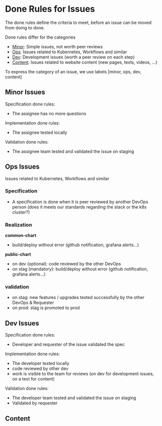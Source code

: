 # Done Rules for Issues 

The done rules define the criteria to meet, before an issue can be moved from doing to done.

Done rules differ for the categories

- [Minor](#minor-issues): Simple issues, not worth peer reviews
- [Ops](#ops-issues): Issues related to Kubernetes, Workflows and similar
- [Dev](#dev-issues): Development issues (worth a peer review on each step)
- [Content](#content): Issues related to website content (new pages, texts, videos, ...)

To express the category of an issue, we use labels [minor, ops, dev, content]

## Minor Issues

Specification done rules: 

- The assignee has no more questions

Implementation done rules: 

- The assignee tested locally

Validation done rules: 

- The assignee team tested and validated the issue on staging

## Ops Issues

Issues related to Kubernetes, Workflows and similar

### Specification
- A specification is done when it is peer reviewed by another DevOps person (does it meets our standards regarding the stack or the k8s cluster?)

### Realization
**common-chart**
- build/deploy without error (github notification, grafana alerts...)


**public-chart**
- on dev (optional): code reviewed by the other DevOps
- on stag (mandatory): build/deploy without error (github notification, grafana alerts...)

### validation
- on stag: new features / upgrades tested successfully by the other DevOps & Requester
- on prod: stag is promoted to prod


## Dev Issues

Specification done rules: 

- Developer and requester of the issue validated the spec

Implementation done rules: 

- The developer tested locally
- code reviewed by other dev
- work is visible to the team for reviews (on dev for development issues, on a text for content)

Validation done rules: 

- The developer team tested and validated the issue on staging
- Validated by requester

## Content
